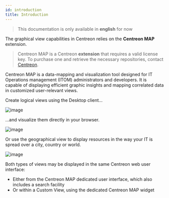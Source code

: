 ```yaml
---
id: introduction
title: Introduction
---
```


> This documentation is only available in **english** for now

The graphical view capabilities in Centreon relies on the **Centreon MAP** extension.

> Centreon MAP is a Centreon **extension** that requires a valid license key. To
> purchase one and retrieve the necessary repositories, contact
> [Centreon](mailto:sales@centreon.com).

Centreon MAP is a data-mapping and visualization tool designed for IT Operations
management (ITOM) administrators and developers. It is capable of displaying
efficient graphic insights and mapping correlated data in customized
user-relevant views.

Create logical views using the Desktop client...

![image](assets/graph-views/desktop.gif)

...and visualize them directly in your browser.

![image](assets/graph-views/first_page_web.png)

Or use the geographical view to display resources in the way your IT is spread
over a city, country or world.

![image](assets/graph-views/display_geo_view.gif)

Both types of views may be displayed in the same Centreon web user interface:

  - Either from the Centreon MAP dedicated user interface, which also includes a
    search facility
  - Or within a Custom View, using the dedicated Centreon MAP widget
